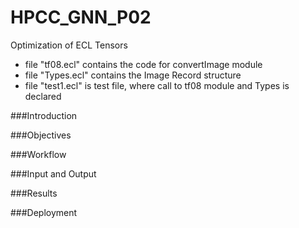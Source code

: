 # HPCC_GNN_P02
Optimization of ECL Tensors


- file "tf08.ecl" contains the code for convertImage module
- file "Types.ecl" contains the Image Record structure
- file "test1.ecl" is test file, where call to tf08 module and Types is declared
  

###Introduction




###Objectives




###Workflow



###Input and Output






###Results



###Deployment
